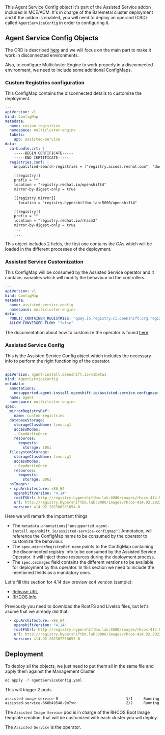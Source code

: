 This Agent Service Config object it's part of the Assisted Service addon included in MCE/ACM. It's in charge of the Baremetal cluster deployment and if the addon is enabled, you will need to deploy an operand (CRD) called `AgentServiceConfig` in order to configuring it.

## Agent Service Config Objects

The CRD is described [here](https://github.com/openshift/assisted-service/blob/master/docs/operator.md#creating-an-agentserviceconfig-resource) and we will focus on the main part to make it work in disconnected environments.

Also, to configure Multicluster Engine to work properly in a disconnected environment, we need to include some additional ConfigMaps.

### Custom Registries configuration

This ConfigMap contains the disconnected details to customize the deployment.

```yaml
---
apiVersion: v1
kind: ConfigMap
metadata:
  name: custom-registries
  namespace: multicluster-engine
  labels:
    app: assisted-service
data:
  ca-bundle.crt: |
    -----BEGIN CERTIFICATE-----
    -----END CERTIFICATE-----
  registries.conf: |
    unqualified-search-registries = ["registry.access.redhat.com", "docker.io"]

    [[registry]]
    prefix = ""
    location = "registry.redhat.io/openshift4"
    mirror-by-digest-only = true

    [[registry.mirror]]
      location = "registry.hypershiftbm.lab:5000/openshift4"

    [[registry]]
    prefix = ""
    location = "registry.redhat.io/rhacm2"
    mirror-by-digest-only = true
    ...
    ...
```

This object includes 2 fields, the first one contains the CAs which will be loaded in the different processes of the deployment.

### Assisted Service Customization

This ConfigMap will be consumed by the Assisted Service operator and it contains variables which will modify the behaviour od the controllers.

```yaml
---
apiVersion: v1
kind: ConfigMap
metadata:
  name: assisted-service-config
  namespace: multicluster-engine
data:
  PUBLIC_CONTAINER_REGISTRIES: "quay.io,registry.ci.openshift.org,registry.redhat.io"
  ALLOW_CONVERGED_FLOW: "false"
```

The documentation about how to customize the operator is found [here](https://github.com/openshift/assisted-service/blob/master/docs/operator.md#specifying-environmental-variables-via-configmap)

### Assisted Service Config

This is the Assisted Service Config object which includes the necessary info to perform the right functioning of the operator.

```yaml
---
apiVersion: agent-install.openshift.io/v1beta1
kind: AgentServiceConfig
metadata:
  annotations:
    unsupported.agent-install.openshift.io/assisted-service-configmap: assisted-service-config
  name: agent
  namespace: multicluster-engine
spec:
  mirrorRegistryRef:
    name: custom-registries
  databaseStorage:
    storageClassName: lvms-vg1
    accessModes:
    - ReadWriteOnce
    resources:
      requests:
        storage: 10Gi
  filesystemStorage:
    storageClassName: lvms-vg1
    accessModes:
    - ReadWriteOnce
    resources:
      requests:
        storage: 20Gi
  osImages:
  - cpuArchitecture: x86_64
    openshiftVersion: "4.14"
    rootFSUrl: http://registry.hypershiftbm.lab:8080/images/rhcos-414.92.202308281054-0-live-rootfs.x86_64.img
    url: http://registry.hypershiftbm.lab:8080/images/rhcos-414.92.202308281054-0-live.x86_64.iso
    version: 414.92.202308281054-0
```

Here we will remark the important things

- The `metadata.annotations["unsupported.agent-install.openshift.io/assisted-service-configmap"]` Annotation, will reference the ConfigMap name to be consumed by the operator to customize the behaviour.
- The `spec.mirrorRegistryRef.name` points to the ConfigMap containing the disconnected registry info to be consumed by the Assisted Service Operator. It will inject those resources during the deployment process.
- The `spec.osImages` field contains the different versions to be available for deployment by this operator. In this section we need to include the mentioned fields as a mandatory ones.

Let's fill this section for 4.14 dev preview ec4 version (sample):

- [Release URL](https://amd64.ocp.releases.ci.openshift.org/releasestream/4-dev-preview/release/4.14.0-ec.4)
- [RHCOS Info](https://releases-rhcos-art.apps.ocp-virt.prod.psi.redhat.com/?arch=x86_64&release=414.92.202307250657-0&stream=prod%2Fstreams%2F4.14-9.2#414.92.202307250657-0)

Previously you need to download the RootFS and LiveIso files, but let's asume that we already did that:

```yaml
  - cpuArchitecture: x86_64
    openshiftVersion: "4.14"
    rootFSUrl: http://registry.hypershiftbm.lab:8080/images/rhcos-414.92.202309101331-0-live-rootfs.x86_64.img
    url: http://registry.hypershiftbm.lab:8080/images/rhcos-414.92.202309101331-0-live.x86_64.iso
    version: 414.92.202307250657-0
```

## Deployment

To deploy all the objects, we just need to put them all in the same file and apply them against the Management Cluster

```bash
oc apply -f agentServiceConfig.yaml
```

This will trigger 2 pods

```bash
assisted-image-service-0                               1/1     Running   2             11d
assisted-service-668b49548-9m7xw                       2/2     Running   5             11d
```

The `Assisted Image Service` pod is in charge of the RHCOS Boot Image template creation, that will be customized with each cluster you will deploy.

The `Assisted Service` is the operator.